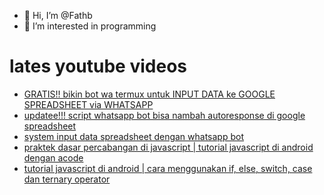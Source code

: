 - 👋 Hi, I’m @Fathb
- 👀 I’m interested in programming

# lates youtube videos
<!-- YOUTUBE:START -->
- [GRATIS!! bikin bot wa termux untuk INPUT DATA ke GOOGLE SPREADSHEET via WHATSAPP](https://www.youtube.com/watch?v=xIn9IBd-2c4)
- [updatee!!! script whatsapp bot bisa nambah autoresponse di google spreadsheet](https://www.youtube.com/watch?v=OF0180sNaMM)
- [system input data spreadsheet dengan whatsapp bot](https://www.youtube.com/watch?v=b5GwwbGStHc)
- [praktek dasar percabangan di javascript | tutorial javascript di android dengan acode](https://www.youtube.com/watch?v=GwLieS6wmHU)
- [tutorial javascript di android | cara menggunakan if, else, switch, case dan ternary operator](https://www.youtube.com/watch?v=Q7DzwCdWDb8)
<!-- YOUTUBE:END -->

<!---
Fathb/Fathb is a ✨ special ✨ repository because its `README.md` (this file) appears on your GitHub profile.
You can click the Preview link to take a look at your changes.
--->
